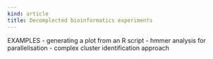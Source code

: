 ```yaml
---
kind: article
title: Decomplected bioinformatics experiments
---
```


  EXAMPLES
    - generating a plot from an R script
    - hmmer analysis for parallelisation
    - complex cluster identification approach

